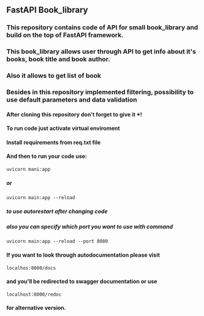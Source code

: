## FastAPI Book_library
### This repository contains code of API for small book_library and build on the top of FastAPI framework.
### This book_library allows user through API to get info about it's books, book title and book author.
### Also it allows to get list of book
### Besides in this repository implemented filtering, possibility to use default parameters and data validation 
#### After cloning this repository don't forget to give it *!
#### To run code just activate virtual enviroment
#### Install requirements from req.txt file 
#### And then to run your code use:
    uvicorn mani:app
##### or
    uvicorn main:app --reload
##### to use autorestart after changing code
##### also you can specify which port you want to use with command
    uvicorn main:app --reload --port 8080
#### If you want to look through autodocumentation please visit
    localhos:8000/docs 
#### and you'll be redirected to swagger documentation or use 
    localhost:8000/redoc 
#### for alternative version.

    

     